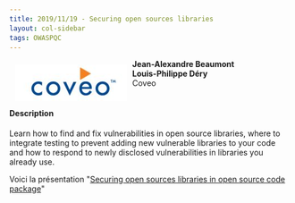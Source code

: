 ```yaml
---
title: 2019/11/19 - Securing open sources libraries
layout: col-sidebar
tags: OWASPQC
---
```


<img align="left" style="padding: 10px;" src="../../assets/images/Coveo.jpg" />

**Jean-Alexandre Beaumont**
<br>**Louis-Philippe Déry**
<br>Coveo
<br><br>
#### Description

Learn how to find and fix vulnerabilities in open source libraries,
where to integrate testing to prevent adding new vulnerable libraries to
your code and how to respond to newly disclosed vulnerabilities in
libraries you already use.

Voici la présentation "[Securing open sources libraries in open source
code package](https://fr.slideshare.net/secret/Dpi98oh3ctLZ63)"
